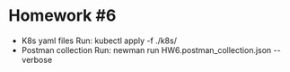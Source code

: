 # Homework #6
- K8s yaml files
  Run: kubectl apply -f ./k8s/
- Postman collection
  Run: newman run HW6.postman_collection.json --verbose

